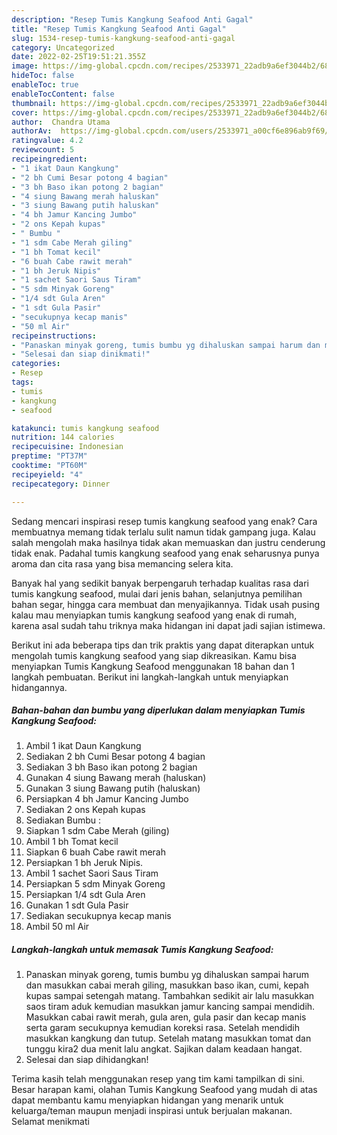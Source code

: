 ```yaml
---
description: "Resep Tumis Kangkung Seafood Anti Gagal"
title: "Resep Tumis Kangkung Seafood Anti Gagal"
slug: 1534-resep-tumis-kangkung-seafood-anti-gagal
category: Uncategorized
date: 2022-02-25T19:51:21.355Z
image: https://img-global.cpcdn.com/recipes/2533971_22adb9a6ef3044b2/680x482cq70/tumis-kangkung-seafood-foto-resep-utama.jpg
hideToc: false
enableToc: true
enableTocContent: false
thumbnail: https://img-global.cpcdn.com/recipes/2533971_22adb9a6ef3044b2/680x482cq70/tumis-kangkung-seafood-foto-resep-utama.jpg
cover: https://img-global.cpcdn.com/recipes/2533971_22adb9a6ef3044b2/680x482cq70/tumis-kangkung-seafood-foto-resep-utama.jpg
author:  Chandra Utama
authorAv:  https://img-global.cpcdn.com/users/2533971_a00cf6e896ab9f69/60x60cq50/avatar.jpg
ratingvalue: 4.2
reviewcount: 5
recipeingredient:
- "1 ikat Daun Kangkung"
- "2 bh Cumi Besar potong 4 bagian"
- "3 bh Baso ikan potong 2 bagian"
- "4 siung Bawang merah haluskan"
- "3 siung Bawang putih haluskan"
- "4 bh Jamur Kancing Jumbo"
- "2 ons Kepah kupas"
- " Bumbu "
- "1 sdm Cabe Merah giling"
- "1 bh Tomat kecil"
- "6 buah Cabe rawit merah"
- "1 bh Jeruk Nipis"
- "1 sachet Saori Saus Tiram"
- "5 sdm Minyak Goreng"
- "1/4 sdt Gula Aren"
- "1 sdt Gula Pasir"
- "secukupnya kecap manis"
- "50 ml Air"
recipeinstructions:
- "Panaskan minyak goreng, tumis bumbu yg dihaluskan sampai harum dan masukkan cabai merah giling, masukkan baso ikan, cumi, kepah kupas sampai setengah matang.   Tambahkan sedikit air lalu masukkan  saos tiram aduk kemudian masukkan jamur kancing sampai mendidih.   Masukkan cabai rawit merah, gula aren, gula pasir dan kecap manis serta garam secukupnya kemudian koreksi rasa.   Setelah mendidih masukkan kangkung dan tutup. Setelah matang masukkan tomat dan tunggu kira2 dua menit lalu angkat.  Sajikan dalam keadaan hangat."
- "Selesai dan siap dinikmati!"
categories:
- Resep
tags:
- tumis
- kangkung
- seafood

katakunci: tumis kangkung seafood 
nutrition: 144 calories
recipecuisine: Indonesian
preptime: "PT37M"
cooktime: "PT60M"
recipeyield: "4"
recipecategory: Dinner

---
```



Sedang mencari inspirasi resep tumis kangkung seafood yang enak? Cara membuatnya memang tidak terlalu sulit namun tidak gampang juga. Kalau salah mengolah maka hasilnya tidak akan memuaskan dan justru cenderung tidak enak. Padahal tumis kangkung seafood yang enak seharusnya punya aroma dan cita rasa yang bisa memancing selera kita.


Banyak hal yang sedikit banyak berpengaruh terhadap kualitas rasa dari tumis kangkung seafood, mulai dari jenis bahan, selanjutnya pemilihan bahan segar, hingga cara membuat dan menyajikannya. Tidak usah pusing kalau mau menyiapkan tumis kangkung seafood yang enak di rumah, karena asal sudah tahu triknya maka hidangan ini dapat jadi sajian istimewa.




Berikut ini ada beberapa tips dan trik praktis yang dapat diterapkan untuk mengolah tumis kangkung seafood yang siap dikreasikan. Kamu bisa menyiapkan Tumis Kangkung Seafood menggunakan 18 bahan dan 1 langkah pembuatan. Berikut ini langkah-langkah untuk menyiapkan hidangannya.

<!--inarticleads1-->

##### Bahan-bahan dan bumbu yang diperlukan dalam menyiapkan Tumis Kangkung Seafood:

1. Ambil 1 ikat Daun Kangkung
1. Sediakan 2 bh Cumi Besar potong 4 bagian
1. Sediakan 3 bh Baso ikan potong 2 bagian
1. Gunakan 4 siung Bawang merah (haluskan)
1. Gunakan 3 siung Bawang putih (haluskan)
1. Persiapkan 4 bh Jamur Kancing Jumbo
1. Sediakan 2 ons Kepah kupas
1. Sediakan  Bumbu :
1. Siapkan 1 sdm Cabe Merah (giling)
1. Ambil 1 bh Tomat kecil
1. Siapkan 6 buah Cabe rawit merah
1. Persiapkan 1 bh Jeruk Nipis.
1. Ambil 1 sachet Saori Saus Tiram
1. Persiapkan 5 sdm Minyak Goreng
1. Persiapkan 1/4 sdt Gula Aren
1. Gunakan 1 sdt Gula Pasir
1. Sediakan secukupnya kecap manis
1. Ambil 50 ml Air




<!--inarticleads2-->

##### Langkah-langkah untuk memasak Tumis Kangkung Seafood:

1. Panaskan minyak goreng, tumis bumbu yg dihaluskan sampai harum dan masukkan cabai merah giling, masukkan baso ikan, cumi, kepah kupas sampai setengah matang.   Tambahkan sedikit air lalu masukkan  saos tiram aduk kemudian masukkan jamur kancing sampai mendidih.   Masukkan cabai rawit merah, gula aren, gula pasir dan kecap manis serta garam secukupnya kemudian koreksi rasa.   Setelah mendidih masukkan kangkung dan tutup. Setelah matang masukkan tomat dan tunggu kira2 dua menit lalu angkat.  Sajikan dalam keadaan hangat.
1. Selesai dan siap dihidangkan!



Terima kasih telah menggunakan resep yang tim kami tampilkan di sini. Besar harapan kami, olahan Tumis Kangkung Seafood yang mudah di atas dapat membantu kamu menyiapkan hidangan yang menarik untuk keluarga/teman maupun menjadi inspirasi untuk berjualan makanan. Selamat menikmati
